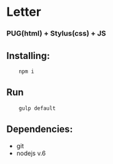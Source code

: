 # Letter
### PUG(html) + Stylus(css) + JS
## Installing:

``` console
    npm i
```

## Run

``` console
    gulp default
```    

## Dependencies:

* git
* nodejs v.6